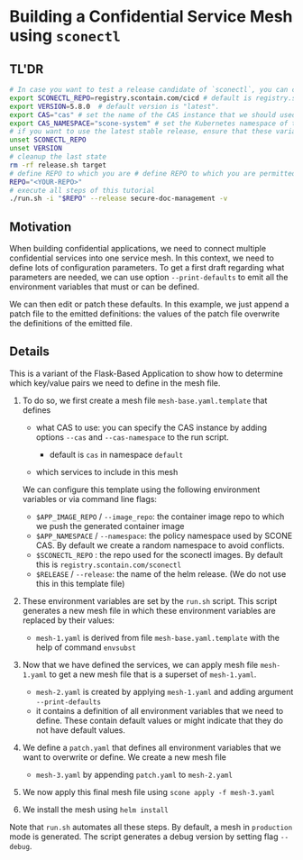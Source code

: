 # Building a Confidential Service Mesh using `sconectl`

## TL'DR

```bash
# In case you want to test a release candidate of `sconectl`, you can change the repo and the VERSION
export SCONECTL_REPO=registry.scontain.com/cicd # default is registry.scontain.com/sconectl
export VERSION=5.8.0  # default version is "latest".
export CAS="cas" # set the name of the CAS instance that we should used; default is "cas"
export CAS_NAMESPACE="scone-system" # set the Kubernetes namespace of the CAS instance that we should used; default is "default"
# if you want to use the latest stable release, ensure that these variables are not set:
unset SCONECTL_REPO
unset VERSION
# cleanup the last state
rm -rf release.sh target
# define REPO to which you are # define REPO to which you are permitted to push container images
REPO="<YOUR-REPO>"
# execute all steps of this tutorial
./run.sh -i "$REPO" --release secure-doc-management -v
```

## Motivation

When building confidential applications, we need to connect multiple confidential services into one service mesh.
In this context, we need to define lots of configuration parameters. To get a first draft regarding what parameters are needed,
we can use option `--print-defaults` to emit all the environment variables that must or can be defined.

We can then edit or patch these defaults. In this example, we just append a patch file to the emitted definitions: the values of the patch file overwrite the definitions of the emitted file.

## Details

This is a variant of the Flask-Based Application to show how to determine which key/value pairs we need to define in the mesh file.

1. To do so, we first create a mesh file `mesh-base.yaml.template` that defines

   - what CAS to use: you can specify the CAS instance by adding options `--cas` and `--cas-namespace` to the run script.
     - default is `cas` in namespace `default`

   - which services to include in this mesh

    We can configure this template using the following environment variables or via command line flags:

   - `$APP_IMAGE_REPO` / `--image_repo`: the container image repo to which we push the generated container image
   - `$APP_NAMESPACE` / `--namespace`: the policy namespace used by SCONE CAS. By default we create a random namespace to avoid conflicts.
   - `$SCONECTL_REPO` : the repo used for the sconectl images. By default this is `registry.scontain.com/sconectl`
   - `$RELEASE` / `--release`: the name of the helm release. (We do not use this in this template file)

2. These environment variables are set by the `run.sh` script. This script generates a new mesh file in which these environment variables are replaced by their values:

   - `mesh-1.yaml` is derived from file `mesh-base.yaml.template` with the help of command `envsubst`

3. Now that we have defined the services, we can apply mesh file `mesh-1.yaml` to get a new mesh file that is a superset of `mesh-1.yaml`.

    - `mesh-2.yaml` is created by applying `mesh-1.yaml` and adding argument `--print-defaults`
    - it contains a definition of all environment variables that we need to define. These contain default values or might indicate that they do not have default values.

4. We define a `patch.yaml` that defines all environment variables that we want to overwrite or define. We create a new mesh file

    - `mesh-3.yaml` by appending `patch.yaml` to `mesh-2.yaml`

5. We now apply this final mesh file using `scone apply -f mesh-3.yaml`

6. We install the mesh using `helm install`

Note that `run.sh` automates all these steps. By default, a mesh in `production` mode is generated. The script generates a debug version by setting flag `--debug`.
